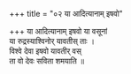 +++
title = "०२ या आदित्यानाम् इषवो"

+++
या आदित्यानाम् इषवो या वसूनां  
या रुद्रस्याश्विनोर् यावतीस् ताः ।  
विश्वे देवा इषवो यावतीर् वस्  
ता वो देवः सविता शमयाति ॥